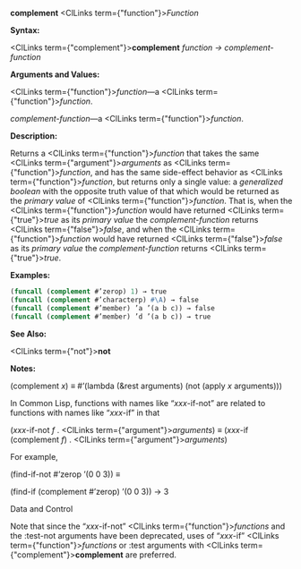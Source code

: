 **complement** <ClLinks  term={"function"}><i>Function</i></ClLinks> 



**Syntax:** 



<ClLinks  term={"complement"}><b>complement</b></ClLinks> *function → complement-function* 



**Arguments and Values:** 



<ClLinks  term={"function"}><i>function</i></ClLinks>—a <ClLinks  term={"function"}><i>function</i></ClLinks>. 



*complement-function*—a <ClLinks  term={"function"}><i>function</i></ClLinks>. 



**Description:** 



Returns a <ClLinks  term={"function"}><i>function</i></ClLinks> that takes the same <ClLinks  term={"argument"}><i>arguments</i></ClLinks> as <ClLinks  term={"function"}><i>function</i></ClLinks>, and has the same side-effect behavior as <ClLinks  term={"function"}><i>function</i></ClLinks>, but returns only a single value: a *generalized boolean* with the opposite truth value of that which would be returned as the *primary value* of <ClLinks  term={"function"}><i>function</i></ClLinks>. That is, when the <ClLinks  term={"function"}><i>function</i></ClLinks> would have returned <ClLinks  term={"true"}><i>true</i></ClLinks> as its *primary value* the *complement-function* returns <ClLinks  term={"false"}><i>false</i></ClLinks>, and when the <ClLinks  term={"function"}><i>function</i></ClLinks> would have returned <ClLinks  term={"false"}><i>false</i></ClLinks> as its *primary value* the *complement-function* returns <ClLinks  term={"true"}><i>true</i></ClLinks>. 



**Examples:**
```lisp
(funcall (complement #’zerop) 1) → true 
(funcall (complement #’characterp) #\A) → false 
(funcall (complement #’member) ’a ’(a b c)) → false 
(funcall (complement #’member) ’d ’(a b c)) → true 
```
**See Also:** 



<ClLinks  term={"not"}><b>not</b></ClLinks> 



**Notes:** 



(complement *x*) *≡* #’(lambda (&amp;rest arguments) (not (apply *x* arguments))) 



In Common Lisp, functions with names like “*xxx*-if-not” are related to functions with names like “*xxx*-if” in that 



(*xxx*-if-not *f* . <ClLinks  term={"argument"}><i>arguments</i></ClLinks>) *≡* (*xxx*-if (complement *f*) . <ClLinks  term={"argument"}><i>arguments</i></ClLinks>) 



For example, 



(find-if-not #’zerop ’(0 0 3)) *≡* 



(find-if (complement #’zerop) ’(0 0 3)) → 3 



Data and Control 











Note that since the “*xxx*-if-not” <ClLinks  term={"function"}><i>functions</i></ClLinks> and the :test-not arguments have been deprecated, uses of “*xxx*-if” <ClLinks  term={"function"}><i>functions</i></ClLinks> or :test arguments with <ClLinks  term={"complement"}><b>complement</b></ClLinks> are preferred. 



